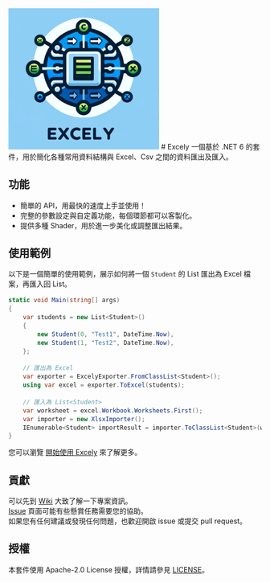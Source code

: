 <img src="https://github.com/maxzh1999tw/Excely/blob/main/logo/Excely.png?raw=true" alt="image" width="300" height="auto">
# Excely
一個基於 .NET 6 的套件，用於簡化各種常用資料結構與 Excel、Csv 之間的資料匯出及匯入。

## 功能
- 簡單的 API，用最快的速度上手並使用！
- 完整的參數設定與自定義功能，每個環節都可以客製化。
- 提供多種 Shader，用於進一步美化或調整匯出結果。

## 使用範例

以下是一個簡單的使用範例，展示如何將一個 `Student` 的 List 匯出為 Excel 檔案，再匯入回 List。

```csharp
static void Main(string[] args)
{
    var students = new List<Student>()
    {
        new Student(0, "Test1", DateTime.Now),
        new Student(1, "Test2", DateTime.Now),
    };

    // 匯出為 Excel
    var exporter = ExcelyExporter.FromClassList<Student>();
    using var excel = exporter.ToExcel(students);

    // 匯入為 List<Student>
    var worksheet = excel.Workbook.Worksheets.First();
    var importer = new XlsxImporter();
    IEnumerable<Student> importResult = importer.ToClassList<Student>(worksheet);
}
```

您可以瀏覽 [開始使用 Excely](https://github.com/maxzh1999tw/Excely/wiki/%E9%96%8B%E5%A7%8B%E4%BD%BF%E7%94%A8-Excely) 來了解更多。

## 貢獻
可以先到 [Wiki](https://github.com/maxzh1999tw/Excely/wiki) 大致了解一下專案資訊。  
[Issue](https://github.com/maxzh1999tw/Excely/issues) 頁面可能有些懸賞任務需要您的協助。  
如果您有任何建議或發現任何問題，也歡迎開啟 issue 或提交 pull request。

## 授權

本套件使用 Apache-2.0 License 授權，詳情請參見 [LICENSE](LICENSE)。
